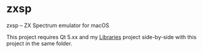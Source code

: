 # zxsp

zxsp – ZX Spectrum emulator for macOS

This project requires Qt 5.xx and my [Libraries](https://github.com/Megatokio/Libraries.git) project side-by-side with this project in the same folder.

